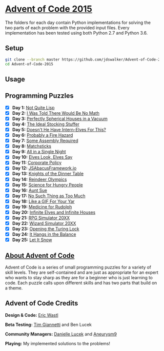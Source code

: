 # [Advent of Code 2015]  

The folders for each day contain Python implementations for solving the two 
parts of each problem with the provided input files. Every implementation 
has been tested using both Python 2.7 and Python 3.6.  

## Setup  

```sh
git clone --branch master https://github.com/jdswalker/Advent-of-Code-2015.git
cd Advent-of-Code-2015
```

## Usage


## Programming Puzzles  

- [X] **Day 1:** [Not Quite Lisp](https://adventofcode.com/2015/day/1)  
- [X] **Day 2:** [I Was Told There Would Be No Math](https://adventofcode.com/2015/day/2)  
- [X] **Day 3:** [Perfectly Spherical Houses in a Vacuum](https://adventofcode.com/2015/day/3)  
- [X] **Day 4:** [The Ideal Stocking Stuffer](https://adventofcode.com/2015/day/4)  
- [X] **Day 5:** [Doesn't He Have Intern-Elves For This?](https://adventofcode.com/2015/day/5)  
- [X] **Day 6:** [Probably a Fire Hazard](https://adventofcode.com/2015/day/6)  
- [X] **Day 7:** [Some Assembly Required](https://adventofcode.com/2015/day/7)  
- [X] **Day 8:** [Matchsticks](https://adventofcode.com/2015/day/8)  
- [X] **Day 9:** [All in a Single Night](https://adventofcode.com/2015/day/9)  
- [X] **Day 10:** [Elves Look, Elves Say](https://adventofcode.com/2015/day/10)  
- [X] **Day 11:** [Corporate Policy](https://adventofcode.com/2015/day/11)  
- [X] **Day 12:** [JSAbacusFramework.io](https://adventofcode.com/2015/day/12)  
- [X] **Day 13:** [Knights of the Dinner Table](https://adventofcode.com/2015/day/13)  
- [X] **Day 14:** [Reindeer Olympics](https://adventofcode.com/2015/day/14)  
- [X] **Day 15:** [Science for Hungry People](https://adventofcode.com/2015/day/15)  
- [X] **Day 16:** [Aunt Sue](https://adventofcode.com/2015/day/16)  
- [X] **Day 17:** [No Such Thing as Too Much](https://adventofcode.com/2015/day/17)  
- [X] **Day 18:** [Like a GIF For Your Yar](https://adventofcode.com/2015/day/18)  
- [X] **Day 19:** [Medicine for Rudolph](https://adventofcode.com/2015/day/19)  
- [X] **Day 20:** [Infinite Elves and Infinite Houses](https://adventofcode.com/2015/day/20)  
- [X] **Day 21:** [RPG Simulator 20XX](https://adventofcode.com/2015/day/21)  
- [X] **Day 22:** [Wizard Simulator 20XX](https://adventofcode.com/2015/day/22)  
- [X] **Day 23:** [Opening the Turing Lock](https://adventofcode.com/2015/day/23)  
- [X] **Day 24:** [It Hangs in the Balance](https://adventofcode.com/2015/day/24)  
- [X] **Day 25:** [Let It Snow](https://adventofcode.com/2015/day/25)  

## [About Advent of Code]  

Advent of Code is a series of small programming puzzles for a variety of skill 
levels. They are self-contained and are just as appropriate for an expert who 
wants to stay sharp as they are for a beginner who is just learning to code. 
Each puzzle calls upon different skills and has two parts that build on a theme.  

## Advent of Code Credits  

**Design \& Code:** [Eric Wastl]  

**Beta Testing:** [Tim Giannetti] and Ben Lucek  

**Community Managers:** [Danielle Lucek] and [Aneurysm9]  

**Playing:** My implemented solutions to the problems!  

[Advent of Code 2015]: https://adventofcode.com/2015  
[About Advent of Code]: https://adventofcode.com/2015/about  
[Eric Wastl]: https://twitter.com/ericwastl  
[Tim Giannetti]: https://twitter.com/Sr_Giannetti  
[Danielle Lucek]: https://www.reddit.com/user/daggerdragon  
[Aneurysm9]: https://twitter.com/Aneurysm9  
